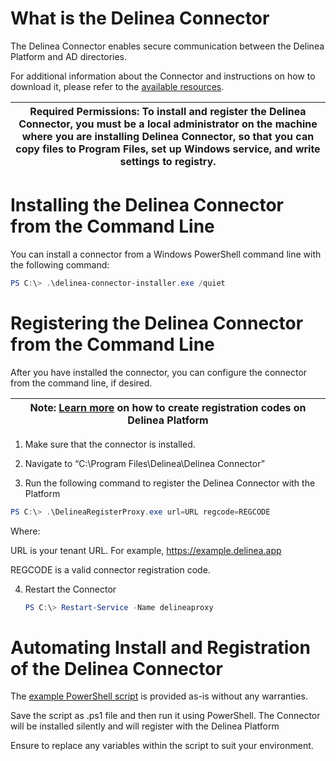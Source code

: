 # What is the Delinea Connector

The Delinea Connector enables secure communication between the Delinea Platform
and AD directories.

For additional information about the Connector and instructions on how to
download it, please refer to the [available
resources](https://docs.delinea.com/dp/current/connector).

| **Required Permissions**: To install and register the Delinea Connector, you must be a local administrator on the machine where you are installing Delinea Connector, so that you can copy files to Program Files, set up Windows service, and write settings to registry. |
|----------------------------------------------------------------------------------------------------------------------------------------------------------------------------------------------------------------------------------------------------------------------------|

# Installing the Delinea Connector from the Command Line

You can install a connector from a Windows PowerShell command line with the
following command:

```powershell
PS C:\> .\delinea-connector-installer.exe /quiet
```

# Registering the Delinea Connector from the Command Line

After you have installed the connector, you can configure the connector from the
command line, if desired.

| Note: [Learn more](https://docs.delinea.com/dp/current/connector#to_create_a_new_registration_code) on how to create registration codes on Delinea Platform |
|-------------------------------------------------------------------------------------------------------------------------------------------------------------|

1.  Make sure that the connector is installed.

2.  Navigate to “C:\\Program Files\\Delinea\\Delinea Connector”

3.  Run the following command to register the Delinea Connector with the
    Platform

```powershell
PS C:\> .\DelineaRegisterProxy.exe url=URL regcode=REGCODE
```

 Where:

URL is your tenant URL. For example, https://example.delinea.app

REGCODE is a valid connector registration code.

4.  Restart the Connector  
    ```powershell
    PS C:\> Restart-Service -Name delineaproxy
    ```

# Automating Install and Registration of the Delinea Connector

The [example PowerShell script](https://github.com/DelineaXPM/delinea-platform/blob/ef04082750b21abf84edfaf6d25cae9d5396e42b/DelineaConnector/delinea-connector-install.ps1) is provided as-is without any warranties.

Save the script as .ps1 file and then run it using PowerShell. The Connector
will be installed silently and will register with the Delinea Platform

Ensure to replace any variables within the script to suit your environment.


